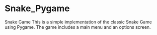 # Snake_Pygame
Snake Game This is a simple implementation of the classic Snake Game using Pygame. The game includes a main menu and an options screen.

